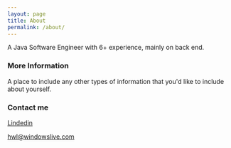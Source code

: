 ```yaml
---
layout: page
title: About
permalink: /about/
---
```


A Java Software Engineer with 6+ experience, mainly on back end.

### More Information

A place to include any other types of information that you'd like to include about yourself.

### Contact me

[Lindedin](http://www.linkedin.com/in/frank-ho-8a72b891)

[hwl@windowslive.com](mailto:hwl@windowslive.com)
